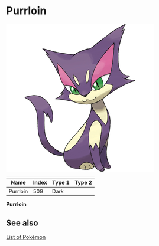 # Purrloin


![Purrloin](images/509.png)

| **Name** | **Index** | **Type 1** | **Type 2** |
|----|----|----|----|
| Purrloin | 509 | Dark  |  |

**Purrloin** 

## See also

[List of Pokémon](../pokemon.md)
